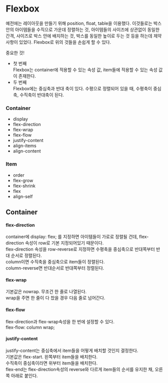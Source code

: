 # Flexbox
예전에는 레이아웃을 만들기 위해 position, float, table을 이용했다.
이것들로는 박스 안의 아이템들을 수직으로 가운데 정렬하는 것, 아이템들의 사이즈에 상관없이 동일한 간격, 사이즈로 박스 안에 배치하는 것, 박스를 동일한 높이로 두는 것 등을 하는데 제약사항이 있었다.
Flexbox로 위의 것들을 손쉽게 할 수 있다.

중요한 것!

* 첫 번째  
Flexbox는 container에 적용할 수 있는 속성 값, item들에 적용할 수 있는 속성 값이 존재한다.
* 두 번째  
Flexbox에는 중심축과 반대 축이 있다.
수평으로 정렬되어 있을 때, 수평축이 중심축, 수직축이 반대축이 된다.  

### Container
* display
* flex-direction
* flex-wrap
* flex-flow
* justify-content
* align-items
* align-content

### Item
* order
* flex-grow
* flex-shrink
* flex
* align-self

## Container
#### flex-direction
container에 display: flex; 를 지정하면 아이템들이 가로로 정렬될 건데, flex-direction 속성이 row로 기본 지정되어있기 때문이다.  
flex-direction 속성을 row-reverse로 지정하면 수평축을 중심축으로 반대쪽부터 반대 순서로 정렬된다.  
column이면 수직축을 중심축으로 item들이 정렬된다.  
column-reverse면 반대순서로 반대쪽부터 정렬된다.  

#### flex-wrap
기본값은 nowrap. 무조건 한 줄로 나열된다.  
wrap을 주면 한 줄이 다 찼을 경우 다음 줄로 넘어간다.  

#### flex-flow
flex-direction과 flex-wrap속성을 한 번에 설정할 수 있다.  
flex-flow: column wrap;  

#### justify-content
justify-content는 중심축에서 item들을 어떻게 배치할 것인지 결정한다.  
기본값은 flex-start. 왼쪽부터 item들을 배치한다.  
수직축이 중심축이라면 위부터 item들을 배치한다.  
flex-end는 flex-direction속성의 reverse와 다르게 item들의 순서를 유지한 채, 오른쪽 아래로 붙인다.
